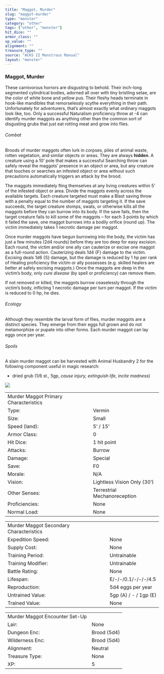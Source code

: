 ```yaml
---
title: "Maggot, Murder"
slug: "maggot-murder"
type: "monster"
category: "other"
tags: ["other", "monster"]
hit_dice: ""
armor_class: ""
xp_value: ""
alignment: ""
treasure_type: ""
source: "ACKS II Monstrous Manual"
layout: "monster"
---
```


### Maggot, Murder

These carnivorous horrors are disgusting to behold. Their inch-long segmented cylindrical bodies,
adorned all over with tiny bristling setae, are the color of white bone and yellow pus. Their fleshy
heads terminate in hook-like mandibles that remorselessly scythe everything in their path.
Unfortunately for adventurers, that’s almost exactly what ordinary maggots look like, too. Only a
successful Naturalism proficiency throw at -4 can identify murder maggots as anything other than the
common sort of disgusting grubs that just eat rotting meat and grow into flies.

###### Combat

Broods of murder maggots often lurk in corpses, piles of animal waste, rotten vegetation, and
similar objects or areas. They are always **hidden**. A creature using a 10’ pole that makes a
successful Searching throw can safely reveal the maggots’ presence in an object or area, but any
creature that touches or searches an infested object or area without such precautions automatically
triggers an attack by the brood.

The maggots immediately fling themselves at any living creatures within 5’ of the infested object
or area. Divide the maggots evenly across the available targets. Each creature targeted must make a
Blast saving throw with a penalty equal to the number of maggots targeting it. If the save succeeds,
the target creature stomps, swats, or otherwise kills all the maggots before they can burrow into
its body. If the save fails, then the target creature fails to kill some of the maggots – for each 3
points by which it failed the save, one maggot burrows into a bodily orifice (round up). The victim
immediately takes 1 necrotic damage per maggot.

Once murder maggots have begun burrowing into the body, the victim has just a few minutes (2d4
rounds) before they are too deep for easy excision. Each round, the victim and/or one ally can
cauterize or excise one maggot as a full-round action. Cauterizing deals 1d4 {F} damage to the
victim. Excising deals 1d6 {S} damage, but the damage is reduced by 1 hp per rank of Healing
proficiency the victim or ally possesses (e.g. skilled healers are better at safely excising
maggots.) Once the maggots are deep in the victim’s body, only *cure disease* (by spell or
proficiency) can remove them.

If not removed or killed, the maggots burrow ceaselessly through the victim’s body, inflicting 1
necrotic damage per turn per maggot. If the victim is reduced to 0 hp, he dies.

###### Ecology

Although they resemble the larval form of flies, murder maggots are a distinct species. They emerge
from their eggs full grown and do not metamorphize or pupate into other forms. Each murder maggot
can lay eggs once per year.

###### Spoils

A slain murder maggot can be harvested with Animal Husbandry 2 for the following component useful
in magic research:

* dried grub (1/6 st., 5gp, *cause injury, extinguish life, incite madness*)

![](data:image/png;base64...)

|  |  |
| --- | --- |
| Murder Maggot Primary Characteristics | |
| Type: | Vermin |
| Size: | Small |
| Speed (land): | 5’ / 15’ |
| Armor Class: | 0 |
| Hit Dice: | 1 hit point |
| Attacks: | Burrow |
| Damage: | Special |
| Save: | F0 |
| Morale: | N/A |
| Vision: | Lightless Vision Only (30’) |
| Other Senses: | Terrestrial Mechanoreception |
| Proficiencies: | None |
| Normal Load: | None |

|  |  |
| --- | --- |
| Murder Maggot Secondary Characteristics | |
| Expedition Speed: | None |
| Supply Cost: | None |
| Training Period: | Untrainable |
| Training Modifier: | Untrainable |
| Battle Rating: | None |
| Lifespan: | E/-/-/0.1/-/-/-/4.5 |
| Reproduction: | 5d4 eggs per year |
| Untrained Value: | 5gp (A) / - / 1gp (E) |
| Trained Value: | None |

|  |  |
| --- | --- |
| Murder Maggot Encounter Set-Up | |
| Lair: | None |
| Dungeon Enc: | Brood (5d4) |
| Wilderness Enc: | Brood (5d4) |
| Alignment: | Neutral |
| Treasure Type: | None |
| XP: | 5 |
